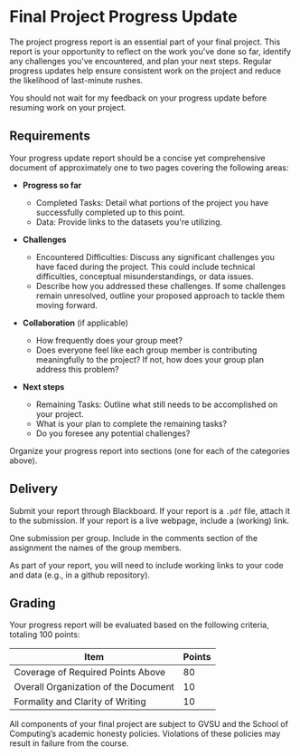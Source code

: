 # Final Project Progress Update

The project progress report is an essential part of your final project. This report is your opportunity to reflect on the work you've done so far, identify any challenges you've encountered, and plan your next steps. Regular progress updates help ensure consistent work on the project and reduce the likelihood of last-minute rushes.

You should not wait for my feedback on your progress update before resuming work on your project.

## Requirements

Your progress update report should be a concise yet comprehensive document of approximately one to two pages covering the following areas:

- **Progress so far**

  - Completed Tasks: Detail what portions of the project you have successfully completed up to this point.
  - Data: Provide links to the datasets you're utilizing.

- **Challenges**

  - Encountered Difficulties: Discuss any significant challenges you have faced during the project. This could include technical difficulties, conceptual misunderstandings, or data issues.
  - Describe how you addressed these challenges. If some challenges remain unresolved, outline your proposed approach to tackle them moving forward.

- **Collaboration** (if applicable)

  - How frequently does your group meet?
  - Does everyone feel like each group member is contributing meaningfully to the project? If not, how does your group plan address this problem?

- **Next steps**

  - Remaining Tasks: Outline what still needs to be accomplished on your project.
  - What is your plan to complete the remaining tasks?
  - Do you foresee any potential challenges?

Organize your progress report into sections (one for each of the categories above).

## Delivery

Submit your report through Blackboard. If your report is a `.pdf` file, attach it to the submission. If your report is a live webpage, include a (working) link.

One submission per group. Include in the comments section of the assignment the names of the group members.

As part of your report, you will need to include working links to your code and data (e.g., in a github repository).

## Grading

Your progress report will be evaluated based on the following criteria, totaling 100 points:

| Item                                 | Points |
| ------------------------------------ | ------ |
| Coverage of Required Points Above    | 80     |
| Overall Organization of the Document | 10     |
| Formality and Clarity of Writing     | 10     |

All components of your final project are subject to GVSU and the School of Computing’s academic honesty policies. Violations of these policies may result in failure from the course.

<!-- - **Progress Report:** Submit your team's progress report to your GitHub repository. Only one submission per team is required.
- **Code Submission:** Push your project code to the same repository. If you're using Google Colab notebooks, you can save your notebook directly to GitHub. Just click `File` in the Colab menu and choose `Save a copy in GitHub`.

  ```{image} colab-github.jpg
  :alt: Colab to GitHub Saving Process
  :width: 300px
  :align: center
  ``` -->

<!--
Ensure you can access your GitHub account using an SSH Key. If you haven't set this up, follow the steps below or check this [tutorial](https://youtu.be/a-zX_qc2S-M).

1. Open a Git terminal. If you haven't yet configured an SSH key for GitHub on your machine, generate a new one with the following command:

   ```bash
   ssh-keygen
````

1. Navigate to your GitHub account settings. Click on "SSH and GPG keys" and then "New SSH key". Paste the public key that was generated in the first step and click "Add SSH key".

2. Set up your GitHub username and email on your local machine in a Git terminal. You can do this with the following commands:

   ```bash
   git config --global user.name "Your Name"
   git config --global user.email "your-email@example.com"
   ```

3. Now you're ready to clone the repository. In your Git terminal, enter the following command to download the repository to your local machine:

   ```bash
   git clone [YOUR_REPO_LINK]
   ```

   You can get YOUR_REPO_LINK in the assignment repo under your GitHub account:-->
